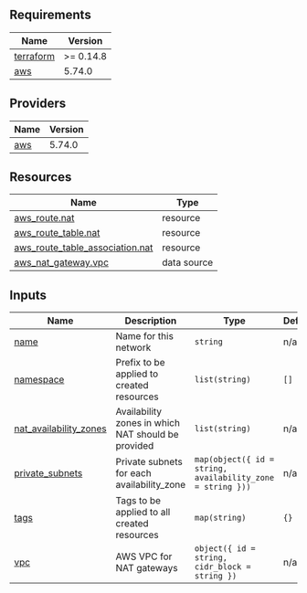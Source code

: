 <!-- BEGIN_TF_DOCS -->
## Requirements

| Name | Version |
|------|---------|
| <a name="requirement_terraform"></a> [terraform](#requirement\_terraform) | >= 0.14.8 |
| <a name="requirement_aws"></a> [aws](#requirement\_aws) | 5.74.0 |

## Providers

| Name | Version |
|------|---------|
| <a name="provider_aws"></a> [aws](#provider\_aws) | 5.74.0 |

## Resources

| Name | Type |
|------|------|
| [aws_route.nat](https://registry.terraform.io/providers/hashicorp/aws/5.74.0/docs/resources/route) | resource |
| [aws_route_table.nat](https://registry.terraform.io/providers/hashicorp/aws/5.74.0/docs/resources/route_table) | resource |
| [aws_route_table_association.nat](https://registry.terraform.io/providers/hashicorp/aws/5.74.0/docs/resources/route_table_association) | resource |
| [aws_nat_gateway.vpc](https://registry.terraform.io/providers/hashicorp/aws/5.74.0/docs/data-sources/nat_gateway) | data source |

## Inputs

| Name | Description | Type | Default | Required |
|------|-------------|------|---------|:--------:|
| <a name="input_name"></a> [name](#input\_name) | Name for this network | `string` | n/a | yes |
| <a name="input_namespace"></a> [namespace](#input\_namespace) | Prefix to be applied to created resources | `list(string)` | `[]` | no |
| <a name="input_nat_availability_zones"></a> [nat\_availability\_zones](#input\_nat\_availability\_zones) | Availability zones in which NAT should be provided | `list(string)` | n/a | yes |
| <a name="input_private_subnets"></a> [private\_subnets](#input\_private\_subnets) | Private subnets for each availability\_zone | `map(object({ id = string, availability_zone = string }))` | n/a | yes |
| <a name="input_tags"></a> [tags](#input\_tags) | Tags to be applied to all created resources | `map(string)` | `{}` | no |
| <a name="input_vpc"></a> [vpc](#input\_vpc) | AWS VPC for NAT gateways | `object({ id = string, cidr_block = string })` | n/a | yes |
<!-- END_TF_DOCS -->